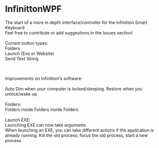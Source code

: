 # InfinittonWPF
The start of a more in depth interface/controller for the Infinitton Smart Keyboard <br/>
Feel free to contribute or add suggestions in the Issues section!
<br/><br/>
Current button types:<br/>
Folders<br/>
Launch (Exe or Website)<br/>
Send Text String

<br/><br/>
Improvements on Infinitton's software:<br/><br/>
Auto Dim when your computer is locked/sleeping. Restore when you unlock/wake up<br/><br/>
Folders:<br/>
Folders inside Folders inside Folders<br/><br/>
Launch EXE:<br/>
Launching EXE can now take arguments<br/>
When launching an EXE, you can take different actions if the application is already running: Kill the old process, focus the old process, start a new process<br/>

